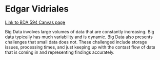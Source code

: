 # Edgar Vidriales

[Link to BDA 594 Canvas page](https://sdsu.instructure.com/courses/186022)

Big Data involves large volumes of data that are constantly increasing. Big data typically has much variability and is dynamic. Big Data also presents challenges that small data does not. These challenged include storage issues, processing times, and just keeping up with the contast flow of data that is coming in and representing findings accurately.



